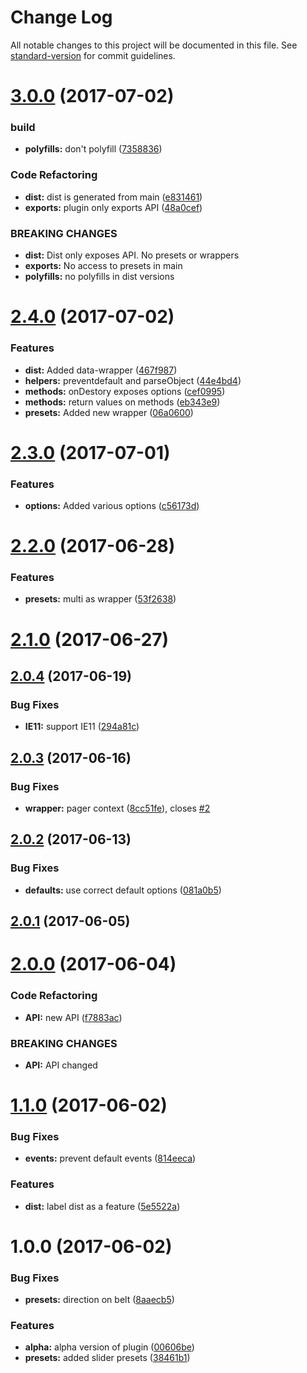 # Change Log

All notable changes to this project will be documented in this file. See [standard-version](https://github.com/conventional-changelog/standard-version) for commit guidelines.

<a name="3.0.0"></a>
# [3.0.0](https://github.com/pixelass/paraglider/compare/v2.4.0...v3.0.0) (2017-07-02)


### build

* **polyfills:** don't polyfill ([7358836](https://github.com/pixelass/paraglider/commit/7358836))


### Code Refactoring

* **dist:** dist is generated from main ([e831461](https://github.com/pixelass/paraglider/commit/e831461))
* **exports:** plugin only exports API ([48a0cef](https://github.com/pixelass/paraglider/commit/48a0cef))


### BREAKING CHANGES

* **dist:** Dist only exposes API. No presets or wrappers
* **exports:** No access to presets in main
* **polyfills:** no polyfills in dist versions



<a name="2.4.0"></a>
# [2.4.0](https://github.com/pixelass/paraglider/compare/v2.3.0...v2.4.0) (2017-07-02)


### Features

* **dist:** Added data-wrapper ([467f987](https://github.com/pixelass/paraglider/commit/467f987))
* **helpers:** preventdefault and parseObject ([44e4bd4](https://github.com/pixelass/paraglider/commit/44e4bd4))
* **methods:** onDestory exposes options ([cef0995](https://github.com/pixelass/paraglider/commit/cef0995))
* **methods:** return values on methods ([eb343e9](https://github.com/pixelass/paraglider/commit/eb343e9))
* **presets:** Added new wrapper ([06a0600](https://github.com/pixelass/paraglider/commit/06a0600))



<a name="2.3.0"></a>
# [2.3.0](https://github.com/pixelass/paraglider/compare/v2.2.0...v2.3.0) (2017-07-01)


### Features

* **options:** Added various options ([c56173d](https://github.com/pixelass/paraglider/commit/c56173d))



<a name="2.2.0"></a>
# [2.2.0](https://github.com/pixelass/paraglider/compare/v2.1.0...v2.2.0) (2017-06-28)


### Features

* **presets:** multi as wrapper ([53f2638](https://github.com/pixelass/paraglider/commit/53f2638))



<a name="2.1.0"></a>
# [2.1.0](https://github.com/pixelass/paraglider/compare/v2.0.4...v2.1.0) (2017-06-27)



<a name="2.0.4"></a>
## [2.0.4](https://github.com/pixelass/paraglider/compare/v2.0.3...v2.0.4) (2017-06-19)


### Bug Fixes

* **IE11:** support IE11 ([294a81c](https://github.com/pixelass/paraglider/commit/294a81c))



<a name="2.0.3"></a>
## [2.0.3](https://github.com/pixelass/paraglider/compare/v2.0.2...v2.0.3) (2017-06-16)


### Bug Fixes

* **wrapper:** pager context ([8cc51fe](https://github.com/pixelass/paraglider/commit/8cc51fe)), closes [#2](https://github.com/pixelass/paraglider/issues/2)



<a name="2.0.2"></a>
## [2.0.2](https://github.com/pixelass/paraglider/compare/v2.0.1...v2.0.2) (2017-06-13)


### Bug Fixes

* **defaults:** use correct default options ([081a0b5](https://github.com/pixelass/paraglider/commit/081a0b5))



<a name="2.0.1"></a>
## [2.0.1](https://github.com/pixelass/paraglider/compare/v2.0.0...v2.0.1) (2017-06-05)



<a name="2.0.0"></a>
# [2.0.0](https://github.com/pixelass/paraglider/compare/v1.1.0...v2.0.0) (2017-06-04)


### Code Refactoring

* **API:** new API ([f7883ac](https://github.com/pixelass/paraglider/commit/f7883ac))


### BREAKING CHANGES

* **API:** API changed



<a name="1.1.0"></a>
# [1.1.0](https://github.com/pixelass/paraglider/compare/v1.0.0...v1.1.0) (2017-06-02)


### Bug Fixes

* **events:** prevent default events ([814eeca](https://github.com/pixelass/paraglider/commit/814eeca))


### Features

* **dist:** label dist as a feature ([5e5522a](https://github.com/pixelass/paraglider/commit/5e5522a))



<a name="1.0.0"></a>
# 1.0.0 (2017-06-02)


### Bug Fixes

* **presets:** direction on belt ([8aaecb5](https://github.com/pixelass/paraglider/commit/8aaecb5))


### Features

* **alpha:** alpha version of plugin ([00606be](https://github.com/pixelass/paraglider/commit/00606be))
* **presets:** added slider presets ([38461b1](https://github.com/pixelass/paraglider/commit/38461b1))
